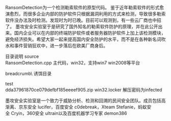 RansomDetection为一个检测勒索软件的原型代码。
鉴于近年勒索软件的形式愈演愈烈，而很多企业内部的防护软件只根据漏洞利用的方式来检测，导致很多勒索软件没办法及时检测。发现时为时已晚。目前可以观测到，有一些云厂商也中招了。
墨攻安全实验室于是研究了国外知名的勒索软件防护的原理，并在此公开出来。国内企业可以在内部的终端防护软件或者服务器防护软件上加上该检测模块，避免经济损失。希望大家一起来提高国内安全防护的水平，而不是在各种新名词吹水和事件营销狂欢中，进一步落后在欧美厂商身后。

目录说明
source\
   RansomDetection.cpp 主代码，win32，支持win7 win2008等平台

   breadcrumb\   诱饵目录

test\
   dda37961870ce079defbf185eeeef905.zip win32.locker 解压密码为infected


墨攻安全实验室是一个致力于威胁分析、检测和回溯的民间安全团队。成员包括高渐离、京东安全 lucifer，百度安全 c0debreak，Xteam Stefanie，蚂蚁安全 Cryin，360安全 ultrain以及百度机器学习专家 demon386
